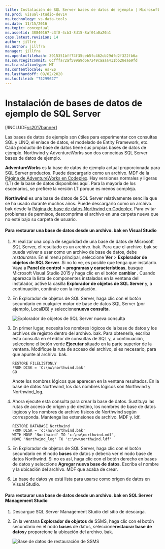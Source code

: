 ```yaml
---
title: Instalación de SQL Server bases de datos de ejemplo | Microsoft Docs
ms.prod: visual-studio-dev14
ms.technology: vs-data-tools
ms.date: 11/15/2016
ms.topic: conceptual
ms.assetid: 38840167-c3f8-4cb3-8d15-8af04a0a20a1
caps.latest.revision: 14
author: jillre
ms.author: jillfra
manager: jillfra
ms.openlocfilehash: 3915351bff74f35ceb5fc462cb29dfd2f322fb6a
ms.sourcegitcommit: 6cfffa72af599a9d667249caaaa411bb28ea69fd
ms.translationtype: MT
ms.contentlocale: es-ES
ms.lasthandoff: 09/02/2020
ms.locfileid: "74299627"
---
```

# <a name="install-sql-server-sample-databases"></a>Instalación de bases de datos de ejemplo de SQL Server
[!INCLUDE[vs2017banner](../includes/vs2017banner.md)]

Las bases de datos de ejemplo son útiles para experimentar con consultas SQL y LINQ, el enlace de datos, el modelado de Entity Framework, etc.  Cada producto de base de datos tiene sus propias bases de datos de ejemplo. Northwind y AdventureWorks son dos conocidas SQL Server bases de datos de ejemplo.

 **AdventureWorks** es la base de datos de ejemplo actual proporcionada para SQL Server productos. Puede descargarlo como un archivo. MDF de la [Página de AdventureWorks en Codeplex](https://archive.codeplex.com/?p=msftdbprodsamples). Hay versiones normales y ligeras (LT) de la base de datos disponibles aquí. Para la mayoría de los escenarios, se prefiere la versión LT porque es menos compleja.

 **Northwind** es una base de datos de SQL Server relativamente sencilla que se ha usado durante muchos años. Puede descargarlo como un archivo. bak desde la [Página de base de datos Northwind en Codeplex](https://northwinddatabase.codeplex.com/). Para evitar problemas de permisos, descomprima el archivo en una carpeta nueva que no esté bajo su carpeta de usuario.

#### <a name="to-restore-a-database-from-a-bak-file-in-visual-studio"></a>Para restaurar una base de datos desde un archivo. bak en Visual Studio

1. Al realizar una copia de seguridad de una base de datos de Microsoft SQL Server, el resultado es un archivo. bak. Para que el archivo. bak se pueda volver a usar como un archivo de base de datos, debe *restaurarse*. En el menú principal, seleccione **Ver**  >  **Explorador de objetos de SQL Server**. Si no lo ve, es posible que tenga que instalarlo. Vaya a **Panel de control**  >  **programas y características**, busque Microsoft Visual Studio 2015 y haga clic en el botón **cambiar** . Cuando aparezca la lista de componentes instalados en la ventana del instalador, active la casilla **Explorador de objetos de SQL Server** y, a continuación, continúe con la instalación.

2. En Explorador de objetos de SQL Server, haga clic con el botón secundario en cualquier motor de base de datos SQL Server (por ejemplo, LocalDB) y seleccione**nueva consulta**.

     ![Explorador de objetos de SQL Server nueva consulta](../data-tools/media/raddata-sql-server-object-explorer-new-query.png "raddata Explorador de objetos de SQL Server nueva consulta")

3. En primer lugar, necesita los nombres lógicos de la base de datos y los archivos de registro dentro del archivo. bak. Para obtenerla, escriba esta consulta en el editor de consultas de SQL y, a continuación, seleccione el botón verde **Ejecutar** situado en la parte superior de la ventana. Modifique la ruta de acceso del archivo, si es necesario, para que apunte al archivo. bak.

    ```
    RESTORE FILELISTONLY
    FROM DISK = 'C:\nw\northwind.bak'
    GO
    ```

     Anote los nombres lógicos que aparecen en la ventana resultados.  En la base de datos Northwind, los dos nombres lógicos son Northwind y Northwind_log.

4. Ahora ejecute esta consulta para crear la base de datos. Sustituya las rutas de acceso de origen y de destino, los nombres de base de datos lógicos y los nombres de archivo físicos de Northwind según corresponda. Mantenga las extensiones de archivo. MDF y. ldf.

    ```
    RESTORE DATABASE Northwind
    FROM DISK = 'c:\nw\northwind.bak'
    WITH MOVE 'Northwind' TO 'c:\nw\northwind.mdf',
    MOVE 'Northwind_log' TO 'c:\nw\northwind.ldf'
    ```

5. En Explorador de objetos de SQL Server, haga clic con el botón secundario en el nodo **bases** de datos y debería ver el nodo base de datos Northwind. Si no es así, haga clic con el botón derecho en bases de datos y seleccione **Agregar nueva base de datos**. Escriba el nombre y la ubicación del archivo. MDF que acaba de crear.

6. La base de datos ya está lista para usarse como origen de datos en Visual Studio.

#### <a name="to-restore-a-database-from-a-bak-file-in-sql-server-management-studio"></a>Para restaurar una base de datos desde un archivo. bak en SQL Server Management Studio

1. Descargue SQL Server Management Studio del sitio de descarga.

2. En la ventana **Explorador de objetos** de SSMS, haga clic con el botón secundario en el nodo **bases** de datos, seleccione**restaurar base de datos**y proporcione la ubicación del archivo. bak.

     ![Base de datos de restauración de SSMS](../data-tools/media/raddata-ssms-restore-database.png "Base de datos de restauración de raddata SSMS")
